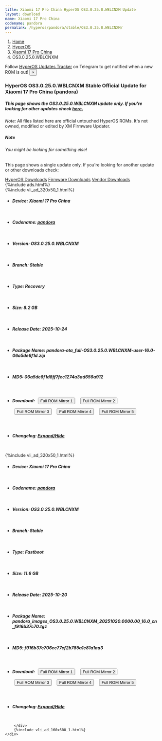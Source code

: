 ```yaml
---
title: Xiaomi 17 Pro China HyperOS OS3.0.25.0.WBLCNXM Update
layout: download
name: Xiaomi 17 Pro China
codename: pandora
permalink: /hyperos/pandora/stable/OS3.0.25.0.WBLCNXM/
---
```

<nav aria-label="breadcrumb">
    <ol class="breadcrumb">
        <li class="breadcrumb-item"><a href="/">Home</a></li>
        <li class="breadcrumb-item"><a href="/hyperos/">HyperOS</a></li>
        <li class="breadcrumb-item"><a href="/hyperos/pandora/">Xiaomi 17 Pro China</a></li>
        <li class="breadcrumb-item active" aria-current="page">OS3.0.25.0.WBLCNXM</li>
    </ol>
</nav>
<div class="alert alert-primary alert-dismissible fade show" role="alert">
    Follow <a href="https://t.me/MIUIUpdatesTracker" class="alert-link">HyperOS Updates Tracker</a> on Telegram to get
    notified when a new ROM is out!
    <button type="button" class="close" data-dismiss="alert" aria-label="Close">
        <span aria-hidden="true">&times;</span>
    </button>
</div>
<div class="col-12 mx-auto">
    <h3 class="title bg-light p-2 rounded">HyperOS OS3.0.25.0.WBLCNXM Stable Official Update for Xiaomi 17 Pro China (pandora)</h3>
    <h5>This page shows the OS3.0.25.0.WBLCNXM update only. If you're looking for other updates check
        <a href="/hyperos/pandora/">here.</a></h5>
    <p><i>Note: </i>All files listed here are official untouched HyperOS ROMs.
        It's not owned, modified or edited by XM Firmware Updater.</p>
    <div class="card">
        <div class="card-body">
            <h5 class="card-title">Note</h5>
            <h6 class="card-subtitle mb-2 text-muted">You might be looking for something else!</h6>
            <p class="card-text">This page shows a single update only.
                If you're looking for another update or other downloads check:</p>
            <a href="/hyperos/" class="card-link">HyperOS Downloads</a>
            <a href="/firmware/" class="card-link">Firmware Downloads</a>
            <a href="/vendor/" class="card-link">Vendor Downloads</a>
        </div>
    </div>
    {%include ads.html%}
    <div class="row justify-content-center">
        <div class="col-10" id="downloads">
                    <div class="card card-body">
            {%include vli_ad_320x50_1.html%}
            <ul class="list-unstyled">
                <li style="padding-bottom: 10px;">
                    <h5><b>Device: </b>Xiaomi 17 Pro China</h5>
                </li>
                <li style="padding-bottom: 10px;">
                    <h5><b>Codename: </b> <a href="/hyperos/pandora/" target="_blank">pandora</a> </h5>
                </li>
                <li style="padding-bottom: 10px;">
                    <h5><b>Version: </b>OS3.0.25.0.WBLCNXM</h5>
                </li>
                <li style="padding-bottom: 10px;">
                    <h5><b>Branch: </b>Stable</h5>
                </li>
                <li style="padding-bottom: 10px;">
                    <h5><b>Type: </b>Recovery</h5>
                </li>
                <li style="padding-bottom: 10px;">
                    <h5><b>Size: </b>8.2 GB</h5>
                </li>
                <li style="padding-bottom: 10px;">
                    <h5><b>Release Date: </b>2025-10-24</h5>
                </li>
                <li style="padding-bottom: 10px;">
                    <h5><b>Package Name: </b><span id="filename" class="text-dark">pandora-ota_full-OS3.0.25.0.WBLCNXM-user-16.0-06a5de6f1d.zip</span></h5>
                </li>
                <li style="padding-bottom: 10px;">
                    <h5><b>MD5: </b><span id="md5" class="text-muted">06a5de6f1d8ff7fec1274a3ad656a912</span></h5>
                </li>
                <li style="padding-bottom: 10px;">
                    <h5><b>Download: </b> <button type="button" id="download" class="btn btn-primary" style="margin: 7px;" onclick="window.open('https://cdnorg.d.miui.com/OS3.0.25.0.WBLCNXM/pandora-ota_full-OS3.0.25.0.WBLCNXM-user-16.0-06a5de6f1d.zip', '_blank');"><i class="fa fa-download"></i> Full ROM Mirror 1</button> <button type="button" id="download" class="btn btn-primary" style="margin: 7px;" onclick="window.open('https://bkt-sgp-miui-ota-update-alisgp.oss-ap-southeast-1.aliyuncs.com/OS3.0.25.0.WBLCNXM/pandora-ota_full-OS3.0.25.0.WBLCNXM-user-16.0-06a5de6f1d.zip', '_blank');"><i class="fa fa-download"></i> Full ROM Mirror 2</button> <button type="button" id="download" class="btn btn-primary" style="margin: 7px;" onclick="window.open('https://bn.d.miui.com/OS3.0.25.0.WBLCNXM/pandora-ota_full-OS3.0.25.0.WBLCNXM-user-16.0-06a5de6f1d.zip', '_blank');"><i class="fa fa-download"></i> Full ROM Mirror 3</button> <button type="button" id="download" class="btn btn-primary" style="margin: 7px;" onclick="window.open('https://bigota.d.miui.com/OS3.0.25.0.WBLCNXM/pandora-ota_full-OS3.0.25.0.WBLCNXM-user-16.0-06a5de6f1d.zip', '_blank');"><i class="fa fa-download"></i> Full ROM Mirror 4</button> <button type="button" id="download" class="btn btn-primary" style="margin: 7px;" onclick="window.open('https://hugeota.d.miui.com/OS3.0.25.0.WBLCNXM/pandora-ota_full-OS3.0.25.0.WBLCNXM-user-16.0-06a5de6f1d.zip', '_blank');"><i class="fa fa-download"></i> Full ROM Mirror 5</button></h5>
                </li>
                <li style="padding-bottom: 10px;">
                    <h5><b>Changelog: </b><a href="#pandora_1_changelog" data-toggle="collapse" role="button"
                            aria-expanded="false" aria-controls="pandora_1_changelog"> <i class="fa fa-arrow-down"
                                aria-hidden="true"></i> Expand/Hide</a></h5>
                    <div class="collapse" id="pandora_1_changelog">
                        <p id="changelog_text"></p>
                    </div>
                </li>
            </ul>
        </div>
        <div class="card card-body">
            {%include vli_ad_320x50_1.html%}
            <ul class="list-unstyled">
                <li style="padding-bottom: 10px;">
                    <h5><b>Device: </b>Xiaomi 17 Pro China</h5>
                </li>
                <li style="padding-bottom: 10px;">
                    <h5><b>Codename: </b> <a href="/hyperos/pandora/" target="_blank">pandora</a> </h5>
                </li>
                <li style="padding-bottom: 10px;">
                    <h5><b>Version: </b>OS3.0.25.0.WBLCNXM</h5>
                </li>
                <li style="padding-bottom: 10px;">
                    <h5><b>Branch: </b>Stable</h5>
                </li>
                <li style="padding-bottom: 10px;">
                    <h5><b>Type: </b>Fastboot</h5>
                </li>
                <li style="padding-bottom: 10px;">
                    <h5><b>Size: </b>11.6 GB</h5>
                </li>
                <li style="padding-bottom: 10px;">
                    <h5><b>Release Date: </b>2025-10-20</h5>
                </li>
                <li style="padding-bottom: 10px;">
                    <h5><b>Package Name: </b><span id="filename" class="text-dark">pandora_images_OS3.0.25.0.WBLCNXM_20251020.0000.00_16.0_cn_f916b37c70.tgz</span></h5>
                </li>
                <li style="padding-bottom: 10px;">
                    <h5><b>MD5: </b><span id="md5" class="text-muted">f916b37c706cc77cf2b785a1e81a1aa3</span></h5>
                </li>
                <li style="padding-bottom: 10px;">
                    <h5><b>Download: </b> <button type="button" id="download" class="btn btn-primary" style="margin: 7px;" onclick="window.open('https://cdnorg.d.miui.com/OS3.0.25.0.WBLCNXM/pandora_images_OS3.0.25.0.WBLCNXM_20251020.0000.00_16.0_cn_f916b37c70.tgz', '_blank');"><i class="fa fa-download"></i> Full ROM Mirror 1</button> <button type="button" id="download" class="btn btn-primary" style="margin: 7px;" onclick="window.open('https://bkt-sgp-miui-ota-update-alisgp.oss-ap-southeast-1.aliyuncs.com/OS3.0.25.0.WBLCNXM/pandora_images_OS3.0.25.0.WBLCNXM_20251020.0000.00_16.0_cn_f916b37c70.tgz', '_blank');"><i class="fa fa-download"></i> Full ROM Mirror 2</button> <button type="button" id="download" class="btn btn-primary" style="margin: 7px;" onclick="window.open('https://bn.d.miui.com/OS3.0.25.0.WBLCNXM/pandora_images_OS3.0.25.0.WBLCNXM_20251020.0000.00_16.0_cn_f916b37c70.tgz', '_blank');"><i class="fa fa-download"></i> Full ROM Mirror 3</button> <button type="button" id="download" class="btn btn-primary" style="margin: 7px;" onclick="window.open('https://bigota.d.miui.com/OS3.0.25.0.WBLCNXM/pandora_images_OS3.0.25.0.WBLCNXM_20251020.0000.00_16.0_cn_f916b37c70.tgz', '_blank');"><i class="fa fa-download"></i> Full ROM Mirror 4</button> <button type="button" id="download" class="btn btn-primary" style="margin: 7px;" onclick="window.open('https://hugeota.d.miui.com/OS3.0.25.0.WBLCNXM/pandora_images_OS3.0.25.0.WBLCNXM_20251020.0000.00_16.0_cn_f916b37c70.tgz', '_blank');"><i class="fa fa-download"></i> Full ROM Mirror 5</button></h5>
                </li>
                <li style="padding-bottom: 10px;">
                    <h5><b>Changelog: </b><a href="#pandora_2_changelog" data-toggle="collapse" role="button"
                            aria-expanded="false" aria-controls="pandora_2_changelog"> <i class="fa fa-arrow-down"
                                aria-hidden="true"></i> Expand/Hide</a></h5>
                    <div class="collapse" id="pandora_2_changelog">
                        <p id="changelog_text"></p>
                    </div>
                </li>
            </ul>
        </div>

        </div>
        {%include vli_ad_160x600_1.html%}
    </div>
</div>
